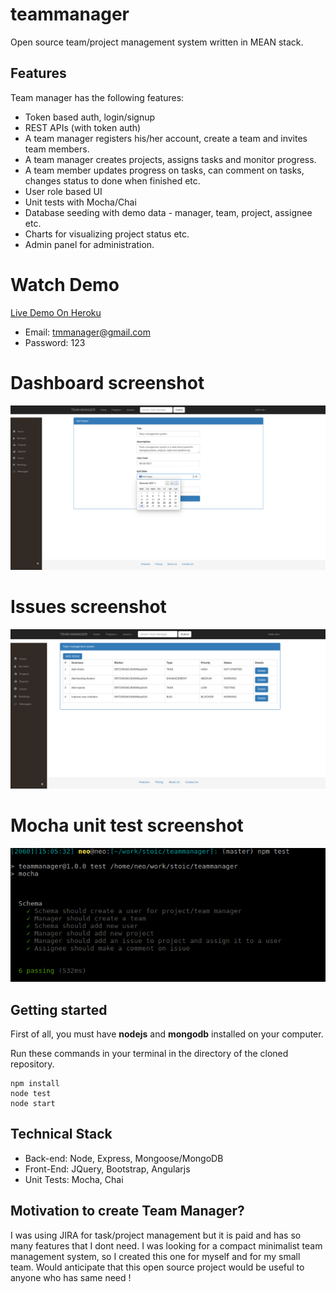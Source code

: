 # teammanager
Open source team/project management system written in MEAN stack.

## Features

Team manager has the following features:
 - Token based auth, login/signup
 - REST APIs (with token auth)
 - A team manager registers his/her account, create a team and invites team members.
 - A team manager creates projects, assigns tasks and monitor progress.
 - A team member updates progress on tasks, can comment on tasks, changes status to done when finished etc.
 - User role based UI
 - Unit tests with Mocha/Chai
 - Database seeding with demo data - manager, team, project, assignee etc.
 - Charts for visualizing project status etc.
 - Admin panel for administration.


# Watch Demo
[Live Demo On Heroku](https://teammanager9.herokuapp.com)
 * Email: tmmanager@gmail.com
 * Password: 123

# Dashboard screenshot
![Alt text](screenshots/dashboard.png?raw=true "Dashboard - add project")

# Issues screenshot
![Alt text](screenshots/issues.png?raw=true "Issues for a project")

# Mocha unit test screenshot
![Alt text](screenshots/mocha_tests.png?raw=true "Dashboard - add project")

## Getting started
First of all, you must have **nodejs** and **mongodb** installed on your computer.

Run these commands in your terminal in the directory of the cloned repository.

```
npm install
node test
node start
```

Technical Stack
---------------

 - Back-end: Node, Express, Mongoose/MongoDB
 - Front-End: JQuery, Bootstrap, Angularjs
 - Unit Tests: Mocha, Chai

Motivation to create Team Manager?
-------------------------------
I was using JIRA for task/project management but it is paid and has so many features that I dont need.
I was looking for a compact minimalist team management system, so I created this one for myself and for my small team.
Would anticipate that this open source project would be useful to anyone who has same need !

